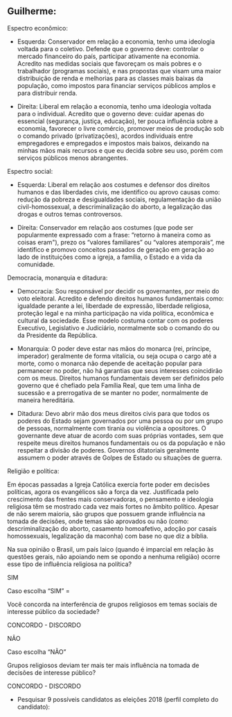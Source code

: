 ﻿## **Guilherme**:

Espectro econômico:

* Esquerda: Conservador em relação a economia, tenho uma ideologia voltada para o coletivo. Defende que o governo deve: controlar o mercado financeiro do país, participar ativamente na economia. Acredito nas medidas sociais que favoreçam os mais pobres e o trabalhador (programas sociais), e nas propostas que visam uma maior distribuição de renda e melhorias para as classes mais baixas da população, como impostos para financiar serviços públicos amplos e para distribuir renda. 

* Direita: Liberal em relação a economia, tenho uma ideologia voltada para o individual. Acredito que o governo deve: cuidar apenas do essencial (segurança, justiça, educação), ter pouca influência sobre a economia, favorecer o livre comércio, promover meios de produção sob o comando privado (privatizações), acordos individuais entre empregadores e empregados e impostos mais baixos, deixando na minhas mãos mais recursos e que eu decida sobre seu uso, porém com serviços públicos menos abrangentes.

Espectro social:

* Esquerda: Liberal em relação aos costumes e defensor dos direitos humanos e das liberdades civis, me identifico ou aprovo causas como: redução da pobreza e desigualdades sociais, regulamentação da união civil-homossexual, a descriminalização do aborto, a legalização das drogas e outros temas controversos.

* Direita: Conservador em relação aos costumes (que pode ser popularmente expressado com a frase: “retorno à maneira como as coisas eram"), prezo os “valores familiares” ou “valores atemporais”, me identifico e promovo conceitos passados de geração em geração ao lado de instituições como a igreja, a família, o Estado e a vida da comunidade. 

Democracia, monarquia e ditadura: 

* Democracia: Sou responsável por decidir os governantes, por meio do voto eleitoral. Acredito e defendo direitos humanos fundamentais como: igualdade perante a lei, liberdade de expressão, liberdade religiosa, proteção legal e na minha participação na vida política, econômica e cultural da sociedade. Esse modelo costuma contar com os poderes Executivo, Legislativo e Judiciário, normalmente sob o comando do ou da Presidente da República. 

* Monarquia: O poder deve estar nas mãos do monarca (rei, príncipe, imperador) geralmente de forma vitalícia, ou seja ocupa o cargo até a morte, como o monarca não depende de aceitação popular para permanecer no poder, não há garantias que seus interesses coincidirão com os meus. Direitos humanos fundamentais devem ser definidos pelo governo que é chefiado pela Família Real, que tem uma linha de sucessão e a prerrogativa de se manter no poder, normalmente de maneira hereditária. 

* Ditadura: Devo abrir mão dos meus direitos civis para que todos os poderes do Estado sejam governados por uma pessoa ou por um grupo de pessoas, normalmente com tirania ou violência a opositores. O governante deve atuar de acordo com suas próprias vontades, sem que respeite meus direitos humanos fundamentais ou os da população e não respeitar a divisão de poderes. Governos ditatoriais geralmente assumem o poder através de Golpes de Estado ou situações de guerra.

Religião e política: 

Em épocas passadas a Igreja Católica exercia forte poder em decisões políticas, agora os evangélicos são a força da vez. Justificada pelo crescimento das frentes mais conservadoras, o pensamento e ideologia religiosa têm se mostrado cada vez mais fortes no âmbito político. Apesar de não serem maioria, são grupos que possuem grande influência na tomada de decisões, onde temas são aprovados ou não (como: descriminalização do aborto, casamento homoafetivo, adoção por casais homossexuais, legalização da maconha) com base no que diz a bíblia. 

Na sua opinião o Brasil, um país laico (quando é imparcial em relação às questões gerais, não apoiando nem se opondo a nenhuma religião) ocorre esse tipo de influência religiosa na política?

SIM 

Caso escolha “SIM” = 

Você concorda na interferência de grupos religiosos em temas sociais de interesse público da sociedade?

CONCORDO - DISCORDO

NÃO

Caso escolha “NÃO”

Grupos religiosos deviam ter mais ter mais influência na tomada de decisões de interesse público?

CONCORDO - DISCORDO

* Pesquisar 9 possíveis candidatos as eleições 2018 (perfil completo do candidato):